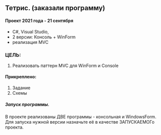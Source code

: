 ## Тетрис. (заказали программу)

#### Проект  2021 года - 21 сентября

- C#, Visual Studio,
- 2 версии: Консоль + WinForm
- реализация MVC


### ЦЕЛЬ:
1. Реализовать паттерн MVC для WinForm и Console

#### Прикреплено:
1. Задание  
2. Схемы

##### Запуск программы.  

В проекте реализованы ДВЕ программы - консольная и WindowsForm.  
Для запуска нужной версии назначьте её в качестве ЗАПУСКАЕМОГо проекта.  



